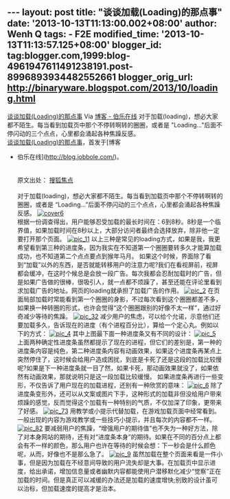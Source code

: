 --- layout: post title: "谈谈加载(Loading)的那点事" date:
'2013-10-13T11:13:00.002+08:00' author: Wenh Q tags: - F2E
modified\_time: '2013-10-13T11:13:57.125+08:00' blogger\_id:
tag:blogger.com,1999:blog-4961947611491238191.post-8996893934482552661
blogger\_orig\_url: http://binaryware.blogspot.com/2013/10/loading.html
---
[谈谈加载(Loading)的那点事](http://blog.jobbole.com/49350/)
Via [博客 - 伯乐在线](http://blog.jobbole.com/)
对于加载(loading)，想必大家都不陌生。每当看到加载页中那个不停转啊转的圈圈，或者是
"Loading…"后面不停闪动的三个点点，心里都会涌起各种焦躁反感。\
[谈谈加载(Loading)的那点事](http://blog.jobbole.com/49350/)，首发于[博客
- 伯乐在线](http://blog.jobbole.com/)。\
\
\
原文出处： [搜狐焦点](http://ued.focus.cn/wordpress/?p=2622)\
\
对于加载(loading)，想必大家都不陌生。每当看到加载页中那个不停转啊转的圈圈，或者是
“Loading…”后面不停闪动的三个点点，心里都会涌起各种焦躁反感。
[![cover6](http://cdn2.jobbole.com/2013/10/cover6.jpg)](http://cdn2.jobbole.com/2013/10/cover6.jpg "谈谈加载(Loading)的那点事")\
根据一份调查得出，用户能够忍受加载的最长时间在：6到8秒。8秒是一个临界值，如果加载时间在8秒以上，大部分访问者最终会选择放弃，除非他一定要打开那个页面。
[![pic\_11](http://cdn2.jobbole.com/2013/10/pic_11.jpg)](http://cdn2.jobbole.com/2013/10/pic_11.jpg "谈谈加载(Loading)的那点事")
以上三种是常见的loading方式，如果是我，我更希望看到第三种的进度条，因为我实在不知道第一个圈圈要转多久才能算加载成功，也不知道第二个点点要点到猴年马月。
如果这个时候，界面除了看到“加载”以外的东西，是否就能转移用户的注意力呢?我们在看视屏前，视屏都会缓冲，在这时个候总是会放一段广告。每次我都会忍耐加载时的广告，但是如果广告做的很棒，很吸引人，就一点都不烦躁了，甚至还能在评论里看到求加载广告的地址。网页的loading就承担了加载广告的作用。
[![pic\_2](http://cdn2.jobbole.com/2013/10/pic_2.jpg)](http://cdn2.jobbole.com/2013/10/pic_2.jpg "谈谈加载(Loading)的那点事")
在页面局部加载时常能看到第一个圈圈的身影，不过每次看到这个圈圈都差不多，如果换一种转圈的形式，也许会觉得“这个圈圈跟别的好像不太一样”，通过好奇减少等待的焦躁。
[![pic\_32](http://cdn2.jobbole.com/2013/10/pic_32.jpg)](http://cdn2.jobbole.com/2013/10/pic_32.jpg "谈谈加载(Loading)的那点事")
减少用户的焦虑，可以给个允诺，示意他们还要加载多久，告诉现在的进度（有个进程百分比），算给一个定心丸。例如以下的方式：
[![pic\_4](http://cdn2.jobbole.com/2013/10/pic_4.jpg)](http://cdn2.jobbole.com/2013/10/pic_4.jpg "谈谈加载(Loading)的那点事")
其中上图最下面一种进度条又有不同的设计：
[![pic\_5](http://cdn2.jobbole.com/2013/10/pic_5.jpg)](http://cdn2.jobbole.com/2013/10/pic_5.jpg "谈谈加载(Loading)的那点事")
上面两种确定性进度条虽然都提示了现在的进程，但它们的差别是，第一种的进度条内容是纯色，第二种进度条内容有动画效果，如果这个进度条再某点上突然停住了，这时候会给用户造成困扰，到底是卡死了还是这段的加载比较慢呢?如果是下一种进度条就一目了然，如果卡死，那动画效果就没了，如果依然有动画效果，那就说明只是这一段加载比较缓慢。
如果进度条再进行一些变形，不仅告诉了用户现在的加载进程，还别有一种欣赏的意味：
[![pic\_6](http://cdn2.jobbole.com/2013/10/pic_6.jpg)](http://cdn2.jobbole.com/2013/10/pic_6.jpg "谈谈加载(Loading)的那点事")
除了进度条变形外，还可以从文案或图片下手，这种形式的加载非但没给用户带来烦躁的感觉，反而觉得这个加载有一种特别的气质，不仅加深了印象，更带来了好感。
[![pic\_73](http://cdn2.jobbole.com/2013/10/pic_73.jpg)](http://cdn2.jobbole.com/2013/10/pic_73.jpg "谈谈加载(Loading)的那点事")
用教学或小提示代替加载，在游戏加载页面中经常看到。一般出现的内容为游戏教学或一些技巧小提示，并且每次的内容都不一样。
[![pic\_82](http://cdn2.jobbole.com/2013/10/pic_82.jpg)](http://cdn2.jobbole.com/2013/10/pic_82.jpg "谈谈加载(Loading)的那点事")
要减弱用户的焦躁，“增强用户的期待值”也不失为一种好方法，除了对本身网站的期待，还有对“进度条本身”的期待。如果在不同的百分点上都会有不一样的颜色，那么用户也许在等待的时候会想：下一秒会是什么颜色呢，从而，好像也不是那么急了。
[![pic\_9](http://cdn2.jobbole.com/2013/10/pic_9.jpg)](http://cdn2.jobbole.com/2013/10/pic_9.jpg "谈谈加载(Loading)的那点事")
虽然加载在整个页面来看是一件小事，但是因为加载在不经意间导致的用户流失却是大事。在加载页中显示进度，给出承诺，增加信息量或者幽默内容都能使用户潜移默化减少“觉察”正在加载的时间。但是真正可以减缓的办法还是加载的速度增快;别致的设计虽可以治标，但加载速度的提高才是治本。
